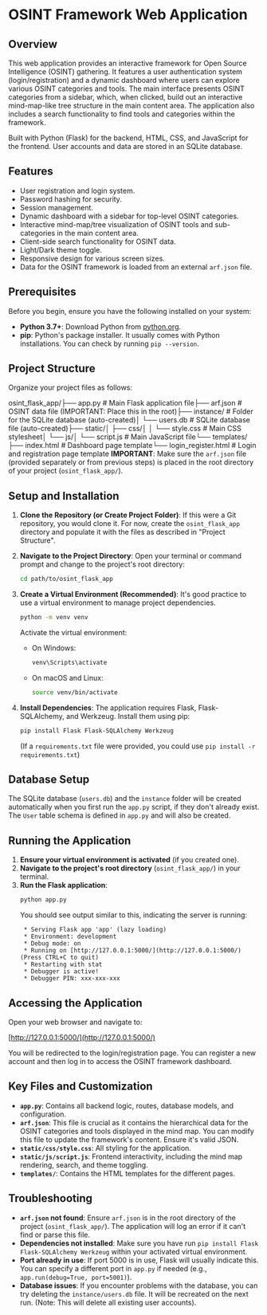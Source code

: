 # OSINT Framework Web Application

## Overview

This web application provides an interactive framework for Open Source Intelligence (OSINT) gathering. It features a user authentication system (login/registration) and a dynamic dashboard where users can explore various OSINT categories and tools. The main interface presents OSINT categories from a sidebar, which, when clicked, build out an interactive mind-map-like tree structure in the main content area. The application also includes a search functionality to find tools and categories within the framework.

Built with Python (Flask) for the backend, HTML, CSS, and JavaScript for the frontend. User accounts and data are stored in an SQLite database.

## Features

* User registration and login system.
* Password hashing for security.
* Session management.
* Dynamic dashboard with a sidebar for top-level OSINT categories.
* Interactive mind-map/tree visualization of OSINT tools and sub-categories in the main content area.
* Client-side search functionality for OSINT data.
* Light/Dark theme toggle.
* Responsive design for various screen sizes.
* Data for the OSINT framework is loaded from an external `arf.json` file.

## Prerequisites

Before you begin, ensure you have the following installed on your system:

* **Python 3.7+**: Download Python from [python.org](https://www.python.org/downloads/).
* **pip**: Python's package installer. It usually comes with Python installations. You can check by running `pip --version`.

## Project Structure

Organize your project files as follows:

osint_flask_app/├── app.py                 # Main Flask application file├── arf.json               # OSINT data file (IMPORTANT: Place this in the root)├── instance/              # Folder for the SQLite database (auto-created)│   └── users.db           # SQLite database file (auto-created)├── static/│   ├── css/│   │   └── style.css      # Main CSS stylesheet│   └── js/│       └── script.js      # Main JavaScript file└── templates/├── index.html         # Dashboard page template└── login_register.html # Login and registration page template
**IMPORTANT**: Make sure the `arf.json` file (provided separately or from previous steps) is placed in the root directory of your project (`osint_flask_app/`).

## Setup and Installation

1.  **Clone the Repository (or Create Project Folder)**:
    If this were a Git repository, you would clone it. For now, create the `osint_flask_app` directory and populate it with the files as described in "Project Structure".

2.  **Navigate to the Project Directory**:
    Open your terminal or command prompt and change to the project's root directory:
    ```bash
    cd path/to/osint_flask_app
    ```

3.  **Create a Virtual Environment (Recommended)**:
    It's good practice to use a virtual environment to manage project dependencies.
    ```bash
    python -m venv venv
    ```
    Activate the virtual environment:
    * On Windows:
        ```bash
        venv\Scripts\activate
        ```
    * On macOS and Linux:
        ```bash
        source venv/bin/activate
        ```

4.  **Install Dependencies**:
    The application requires Flask, Flask-SQLAlchemy, and Werkzeug. Install them using pip:
    ```bash
    pip install Flask Flask-SQLAlchemy Werkzeug
    ```
    (If a `requirements.txt` file were provided, you could use `pip install -r requirements.txt`)

## Database Setup

The SQLite database (`users.db`) and the `instance` folder will be created automatically when you first run the `app.py` script, if they don't already exist. The `User` table schema is defined in `app.py` and will also be created.

## Running the Application

1.  **Ensure your virtual environment is activated** (if you created one).
2.  **Navigate to the project's root directory** (`osint_flask_app/`) in your terminal.
3.  **Run the Flask application**:
    ```bash
    python app.py
    ```
    You should see output similar to this, indicating the server is running:
    ```
     * Serving Flask app 'app' (lazy loading)
     * Environment: development
     * Debug mode: on
     * Running on [http://127.0.0.1:5000/](http://127.0.0.1:5000/) (Press CTRL+C to quit)
     * Restarting with stat
     * Debugger is active!
     * Debugger PIN: xxx-xxx-xxx
    ```

## Accessing the Application

Open your web browser and navigate to:

[http://127.0.0.1:5000/](http://127.0.0.1:5000/)

You will be redirected to the login/registration page. You can register a new account and then log in to access the OSINT framework dashboard.

## Key Files and Customization

* **`app.py`**: Contains all backend logic, routes, database models, and configuration.
* **`arf.json`**: This file is crucial as it contains the hierarchical data for the OSINT categories and tools displayed in the mind map. You can modify this file to update the framework's content. Ensure it's valid JSON.
* **`static/css/style.css`**: All styling for the application.
* **`static/js/script.js`**: Frontend interactivity, including the mind map rendering, search, and theme toggling.
* **`templates/`**: Contains the HTML templates for the different pages.

## Troubleshooting

* **`arf.json` not found**: Ensure `arf.json` is in the root directory of the project (`osint_flask_app/`). The application will log an error if it can't find or parse this file.
* **Dependencies not installed**: Make sure you have run `pip install Flask Flask-SQLAlchemy Werkzeug` within your activated virtual environment.
* **Port already in use**: If port 5000 is in use, Flask will usually indicate this. You can specify a different port in `app.py` if needed (e.g., `app.run(debug=True, port=5001)`).
* **Database issues**: If you encounter problems with the database, you can try deleting the `instance/users.db` file. It will be recreated on the next run. (Note: This will delete all existing user accounts).

